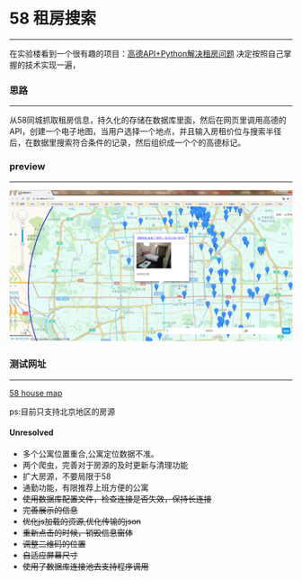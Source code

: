 # 58 租房搜索
----------------------------

在实验楼看到一个很有趣的项目：[高德API+Python解决租房问题](https://www.shiyanlou.com/courses/599/labs/1978/document)
决定按照自己掌握的技术实现一遍，

### 思路
-----------------
从58同城抓取租房信息，持久化的存储在数据库里面，然后在网页里调用高德的API，创建一个电子地图，当用户选择一个地点，并且输入房租价位与搜索半径后，在数据里搜索符合条件的记录，然后组织成一个个的高德标记。

### preview
--------------------
![result.png](result.png)

### 测试网址
------------------------

[58 house map](http://118.25.212.166/58HouseMap/)

ps:目前只支持北京地区的房源

#### Unresolved
* 多个公寓位置重合,公寓定位数据不准。
* 两个爬虫，完善对于房源的及时更新与清理功能
* 扩大房源，不要局限于58
* 通勤功能，有限推荐上班方便的公寓
* ~~使用数据库配置文件，检查连接是否失效，保持长连接~~
* ~~完善展示的信息~~
* ~~优化js加载的资源,优化传输的json~~
* ~~重新点击的时候，销毁信息窗体~~
* ~~调整二维码的位置~~
* ~~自适应屏幕尺寸~~
* ~~使用了数据库连接池去支持程序调用~~
